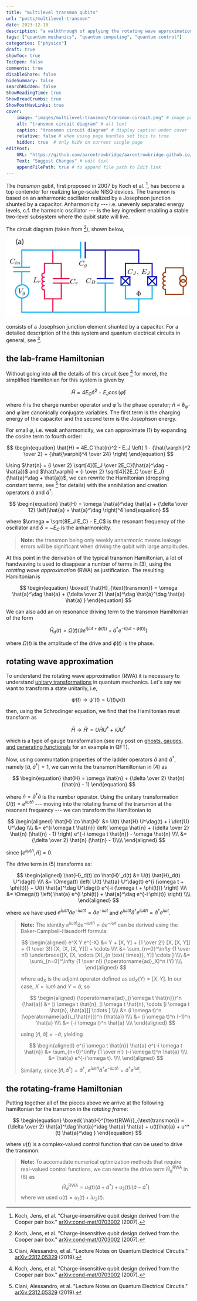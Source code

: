 ```yaml
---
title: "multilevel transmon qubits"
url: "posts/multilevel-transmon"
date: 2023-12-10
description: "a walkthrough of applying the rotating wave approximation to a driven multilevel transmon qubit"
tags: ["quantum mechanics", "quantum computing", "quantum control"]
categories: ["physics"] 
draft: true 
showToc: true 
TocOpen: false 
comments: true 
disableShare: false
hideSummary: false 
searchHidden: false 
ShowReadingTime: true
ShowBreadCrumbs: true
ShowPostNavLinks: true 
cover:
    image: "images/multilevel-transmon/transmon-circuit.png" # image path/url
    alt: "transmon circuit diagram" # alt text
    caption: "transmon circuit diagram" # display caption under cover
    relative: false # when using page bundles set this to true
    hidden: true  # only hide on current single page
editPost:
    URL: "https://github.com/aarontrowbridge/aarontrowbridge.github.io/content"
    Text: "Suggest Changes" # edit text
    appendFilePath: true # to append file path to Edit link
---
```


The *transmon* qubit, first proposed in 2007 by Koch et al. [^1], has become a top contender for realizing large-scale NISQ devices.  The transmon is based on an anharmonic oscillator realized by a Josephson junction shunted by a capacitor. Anharmonicity --- i.e. unevenly separated energy levels, c.f. the harmonic oscillator --- is the key ingredient enabling a stable two-level subsystem where the qubit state will live. 

The circuit diagram (taken from [^1]), shown below, 

![transmon circuit diagram](/images/multilevel-transmon/transmon-circuit.png)

consists of a Josephson junction element shunted by a capacitor.  For a detailed description of the this system and quantum electrical circuits in general, see [^2].

## the lab-frame Hamiltonian

Without going into all the details of this circuit (see [^1] for more), the simplified Hamiltonian for this system is given by

$$
\begin{equation}
\hat{H} = 4E_C \hat{n}^2 - E_J \cos (\hat{\varphi}) 
\end{equation}
$$

where $\hat{n}$ is the charge number operator and $\hat{\varphi}$ is the phase operator; $\hat{n} \equiv \partial_{\hat{\varphi}}$ and $\hat{\varphi}$ are canonically conjugate variables. The first term is the charging energy of the capacitor and the second term is the Josephson energy.

For small $\varphi$, i.e. weak anharmonicity, we can approximate (1) by expanding the cosine term to fourth order:

$$
\begin{equation}
\hat{H} = 4E_C \hat{n}^2 - E_J \left( 1 - {\hat{\varphi}^2 \over 2} + {\hat{\varphi}^4 \over 24} \right) 
\end{equation}
$$



Using $\hat{n} = {i \over 2} \sqrt[4]{E_J \over 2E_C}(\hat{a}^\dag - \hat{a})$ and $\hat{\varphi} = {i \over 2} \sqrt[4]{2E_C \over E_J}(\hat{a}^\dag + \hat{a})$, we can rewrite the Hamiltonian (dropping constant terms, see [^2] for details) with the annihilation and creation operators $\hat{a}$ and $\hat{a}^\dag$:

$$
\begin{equation}
\hat{H} = \omega \hat{a}^\dag \hat{a} + {\delta \over 12} \left(\hat{a} + \hat{a}^\dag \right)^4
\end{equation}
$$

where $\omega = \sqrt{8E_J E_C} - E_C$ is the resonant frequency of the oscillator and $\delta = -E_C$ is the anharmonicity.

> **Note:** the transmon being only weekly anharmonic means leakage errors will be significant when driving the qubit with large amplitudes. 

At this point in the derivation of the typical transmon Hamiltonian, a lot of handwaving is used to disappear a number of terms in (3), using the *rotating wave approximation* (RWA) as justification.  The resulting Hamiltonian is

$$
\begin{equation}
\boxed{
\hat{H}_{\text{transmon}} = \omega \hat{a}^\dag \hat{a} + {\delta \over 2} \hat{a}^\dag \hat{a}^\dag \hat{a} \hat{a}
}
\end{equation}
$$

We can also add an on resonance driving term to the transmon Hamiltonian of the form 

$$
\begin{equation}
\hat{H}_d(t) = \Omega(t)\left(\hat{a} e^{i (\omega t + \phi(t))} + \hat{a}^\dag e^{-i (\omega t + \phi(t))}\right)
\end{equation}
$$

where $\Omega(t)$ is the amplitude of the drive and $\phi(t)$ is the phase. 



## rotating wave approximation

To understand the rotating wave approximation (RWA) it is necessary to understand [unitary transformations](https://en.wikipedia.org/wiki/Unitary_transformation_(quantum_mechanics)) in quantum mechanics. Let's say we want to transform a state unitarily, i.e,

$$
\psi(t) \to \psi'(t) = U(t) \psi(t)
$$

then, using the Schrodinger equation, we find that the Hamiltonian must transform as

$$
\hat{H} \to \hat{H}' = U\hat{H} U^\dag  + i \dot{U} U^\dag 
$$

which is a type of gauge transformation (see my post on [ghosts, gauges, and generating functionals](/posts/ghosts-gauges-and-generating-functionals) for an example in QFT).

Now, using communtation properties of the ladder operators $\hat{a}$ and $\hat{a}^\dag$, namely $[\hat{a}, \hat{a}^\dag] = 1$, we can write the transmon Hamiltonian in (4) as 

$$
\begin{equation}
\hat{H} = \omega \hat{n} + {\delta \over 2} \hat{n} (\hat{n} - 1)
\end{equation}
$$

where $\hat{n} = \hat{a}^\dag \hat{a}$ is the number operator. Using the unitary transformation $U(t) = e^{i \omega t \hat{n}}$ --- moving into the rotating frame of the transmon at the resonant frequency --- we can transform the Hamiltonian to 

$$
\begin{aligned}
\hat{H} \to \hat{H}' 
&= U(t) \hat{H} U^\dag(t) + i \dot{U} U^\dag \\\\
&= e^{i \omega t \hat{n}} \left( \omega \hat{n} + {\delta \over 2} \hat{n} (\hat{n} - 1) \right) e^{-i \omega t \hat{n}} - \omega \hat{n} \\\\
&= {\delta \over 2} \hat{n} (\hat{n} - 1)\\\\
\end{aligned} 
$$

since $[e^{i \omega t \hat{n}}, \hat{n}] = 0$.

The drive term in (5) transforms as:

$$
\begin{aligned}
\hat{H}_d(t) \to \hat{H}'_d(t) 
&= U(t) \hat{H}_d(t) U^\dag(t) \\\\
&= \Omega(t) \left( U(t) \hat{a} U^\dag(t) e^{i (\omega t + \phi(t))} + U(t) \hat{a}^\dag U^\dag(t) e^{-i (\omega t + \phi(t))} \right) \\\\
&= \Omega(t) \left( \hat{a} e^{i \phi(t)} + \hat{a}^\dag e^{-i \phi(t)} \right) \\\\
\end{aligned}
$$

where we have used $e^{i \omega t \hat{n}} \hat{a} e^{-i \omega t \hat{n}} = \hat{a} e^{-i\omega t}$ and $e^{i \omega t \hat{n}} \hat{a}^\dag e^{i \omega t \hat{n}} = \hat{a}^\dag e^{i\omega t}$.

> **Note:** The identity $e^{i \omega t \hat{n}} \hat{a} e^{-i \omega t \hat{n}} = \hat{a} e^{-i\omega t}$ can be derived using the Baker-Campbell-Hausdorff formula:
>
> $$
> \begin{aligned}
> e^X Y e^{-X} &= Y + [X, Y] + {1 \over 2!} [X, [X, Y]] + {1 \over 3!} [X, [X, [X, Y]]] + \cdots \\\\
> &= \sum_{n=0}^\infty {1 \over n!} \underbrace{[X, [X, \cdots [X}_{n \text{ times}}, Y]] \cdots ] \\\\
> &= \sum\_{n=0}^\infty {1 \over n!} (\operatorname{ad}_X)^n (Y) \\\\
> \end{aligned}
> $$
>
> where $\operatorname{ad}_X$ is the adjoint operator defined as $\operatorname{ad}_X(Y) = [X, Y]$. In our case, $X = i \omega t \hat{n}$ and $Y = \hat{a}$, so
>
> $$
> \begin{aligned}
> (\operatorname{ad}_{i \omega t \hat{n}})^n (\hat{a}) 
> &= [i \omega t \hat{n}, [i \omega t \hat{n}, \cdots [i \omega t \hat{n}, \hat{a}]] \cdots ] \\\\ 
> &= (i \omega t)^n (\operatorname{ad}\_{\hat{n}})^n (\hat{a}) \\\\
> &= (i \omega t)^n (-1)^n \hat{a} \\\\
> &= (-i \omega t)^n \hat{a} \\\\
> \end{aligned}
> $$
>
> using $[\hat{n}, \hat{a}] = -\hat{a}$, yielding
>
> $$
> \begin{aligned}
> e^{i \omega t \hat{n}} \hat{a} e^{-i \omega t \hat{n}}
> &= \sum_{n=0}^\infty {1 \over n!} (-i \omega t)^n \hat{a} \\\\
> &= \hat{a} e^{-i \omega t}. \\\\
> \end{aligned}
> $$
>
> Similarly, since $[\hat{n}, \hat{a}^\dag] = \hat{a}^\dag$, $e^{i \omega t \hat{n}} \hat{a}^\dag e^{-i \omega t \hat{n}} = \hat{a}^\dag e^{i \omega t}$. 

## the rotating-frame Hamiltonian 

Putting together all of the pieces above we arrive at the following hamiltonian for the transmon in the *rotating frame*:

$$
\begin{equation}
\boxed{
\hat{H}^{\text{RWA}}_{\text{transmon}} = {\delta \over 2} \hat{a}^\dag \hat{a}^\dag \hat{a} \hat{a} + u(t)\hat{a} + u^*(t) \hat{a}^\dag 
}
\end{equation}
$$

where $u(t)$ is a complex-valued control function that can be used to drive the transmon. 

> **Note:** To accomadate numerical optimization methods that require real-valued control functions, we can rewrite the drive term $\hat{H}_d^{\text{RWA}}$ in (8) as
> $$
> \begin{equation}
> \hat{H}^{\text{RWA}}_d = u_1(t) (\hat{a} + \hat{a}^\dag) + u_2(t) i (\hat{a} - \hat{a}^\dag) 
> \end{equation}
> $$
> where we used $u(t) = u_1(t) + i u_2(t)$.






[^1]: Koch, Jens, et al. "Charge-insensitive qubit design derived from the Cooper pair box." [arXiv:cond-mat/0703002](https://arxiv.org/abs/cond-mat/0703002) (2007).
[^2]: Ciani, Alessandro, et al. "Lecture Notes on Quantum Electrical Circutis." [arXiv:2312.05329](https://arxiv.org/abs/2312.05329) (2019). 
 

